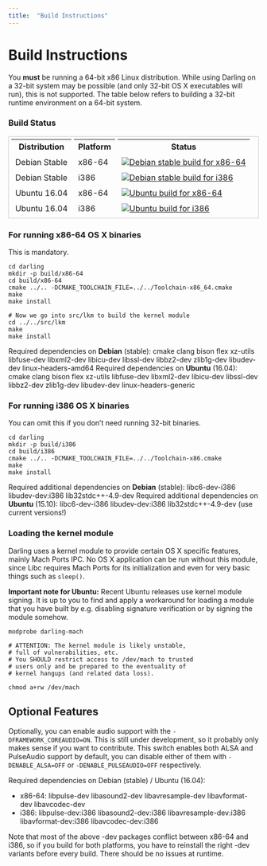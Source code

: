 ```yaml
---
title:	"Build Instructions"
---
```

# Build Instructions

You **must** be running a 64-bit x86 Linux distribution. While using Darling on a 32-bit system may be possible (and only 32-bit OS X executables will run), this is not supported. The table below refers to building a 32-bit runtime environment on a 64-bit system.

### Build Status

<table style="border-spacing: 5px; border-collapse: separate; border: 1px solid #ccc">
<tbody><tr>
<th>Distribution</th>
<th>Platform</th>
<th>Status</th>
</tr>
<tr>
<td>Debian Stable</td>
<td>x86-64</td>
<td><a href="http://teamcity.dolezel.info/viewType.html?buildTypeId=Darling_DebianStableX8664&amp;guest=1"><img src="http://teamcity.dolezel.info/app/rest/builds/buildType:(id:Darling_DebianStableX8664)/statusIcon" title="Debian stable build for x86-64"></a></td>
</tr>
<tr>
<td>Debian Stable</td>
<td>i386</td>
<td><a href="http://teamcity.dolezel.info/viewType.html?buildTypeId=Darling_DebianStableX8664&amp;guest=1"><img src="http://teamcity.dolezel.info/app/rest/builds/buildType:(id:Darling_DebianStableX8664)/statusIcon" title="Debian stable build for i386"></a></td>
</tr>
<tr>
<td>Ubuntu 16.04</td>
<td>x86-64</td>
<td><a href="http://teamcity.dolezel.info/viewType.html?buildTypeId=Darling_UbuntuLtsX8664&amp;guest=1"><img src="http://teamcity.dolezel.info/app/rest/builds/buildType:(id:Darling_UbuntuLtsX8664)/statusIcon" title="Ubuntu build for x86-64"></a></td>
</tr>
<tr>
<td>Ubuntu 16.04</td>
<td>i386</td>
<td><a href="http://teamcity.dolezel.info/viewType.html?buildTypeId=Darling_UbuntuLtsX86&amp;guest=1"><img src="http://teamcity.dolezel.info/app/rest/builds/buildType:(id:Darling_UbuntuLtsX86)/statusIcon" title="Ubuntu build for i386"></a></td>
</tr>
</tbody></table>

### For running x86-64 OS X binaries
This is mandatory.

```
cd darling
mkdir -p build/x86-64
cd build/x86-64
cmake ../.. -DCMAKE_TOOLCHAIN_FILE=../../Toolchain-x86_64.cmake
make
make install

# Now we go into src/lkm to build the kernel module
cd ../../src/lkm
make
make install
```

Required dependencies on **Debian** (stable): cmake clang bison flex xz-utils libfuse-dev libxml2-dev libicu-dev libssl-dev libbz2-dev zlib1g-dev libudev-dev linux-headers-amd64
Required dependencies on **Ubuntu** (16.04): cmake clang bison flex xz-utils libfuse-dev libxml2-dev libicu-dev libssl-dev libbz2-dev zlib1g-dev libudev-dev linux-headers-generic

### For running i386 OS X binaries
You can omit this if you don’t need running 32-bit binaries.

```
cd darling
mkdir -p build/i386
cd build/i386
cmake ../.. -DCMAKE_TOOLCHAIN_FILE=../../Toolchain-x86.cmake
make
make install
```

Required additional dependencies on **Debian** (stable): libc6-dev-i386 libudev-dev:i386 lib32stdc++-4.9-dev
Required additional dependencies on **Ubuntu** (15.10): libc6-dev-i386 libudev-dev:i386 lib32stdc++-4.9-dev (use current versions!)

### Loading the kernel module

Darling uses a kernel module to provide certain OS X specific features, mainly Mach Ports IPC. No OS X application can be run without this module, since Libc requires Mach Ports for its initialization and even for very basic things such as `sleep()`.

**Important note for Ubuntu:** Recent Ubuntu releases use kernel module signing. It is up to you to find and apply a workaround for loading a module that you have built by e.g. disabling signature verification or by signing the module somehow.

```
modprobe darling-mach

# ATTENTION: The kernel module is likely unstable,
# full of vulnerabilities, etc.
# You SHOULD restrict access to /dev/mach to trusted
# users only and be prepared to the eventuality of
# kernel hangups (and related data loss).

chmod a+rw /dev/mach
```

## Optional Features

Optionally, you can enable audio support with the `-DFRAMEWORK_COREAUDIO=ON`. This is still under development, so it probably only makes sense if you want to contribute. This switch enables both ALSA and PulseAudio support by default, you can disable either of them with `-DENABLE_ALSA=OFF` or `-DENABLE_PULSEAUDIO=OFF` respectively.

Required dependencies on Debian (stable) / Ubuntu (16.04):

* x86-64: libpulse-dev libasound2-dev libavresample-dev libavformat-dev libavcodec-dev
* i386: libpulse-dev:i386 libasound2-dev:i386 libavresample-dev:i386 libavformat-dev:i386 libavcodec-dev:i386

Note that most of the above -dev packages conflict between x86-64 and i386, so if you build for both platforms, you have to reinstall the right -dev variants before every build. There should be no issues at runtime.

